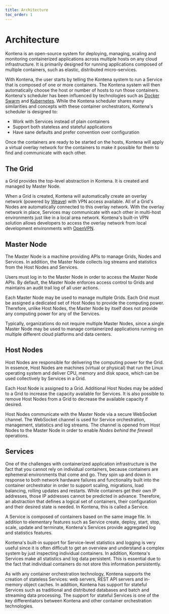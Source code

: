 ```yaml
---
title: Architecture
toc_order: 1
---
```


# Architecture

Kontena is an open-source system for deploying, managing, scaling and monitoring containerized applications across multiple hosts on any cloud infrastructure. It is primarily designed for running applications composed of multiple containers, such as elastic, distributed micro-services.

With Kontena, the user starts by telling the Kontena system to run a Service that is composed of one or more containers. The Kontena system will then automatically choose the host or number of hosts to run those containers. Kontena's scheduler has been influenced by technologies such as [Docker Swarm](https://docs.docker.com/swarm/) and [Kubernetes](http://kubernetes.io/). While the Kontena scheduler shares many similarities and concepts with these container orchestrators, Kontena's scheduler is designed to:

* Work with Services instead of plain containers
* Support both stateless and stateful applications
* Have sane defaults and prefer convention over configuration

Once the containers are ready to be started on the hosts, Kontena will apply a virtual overlay network for the containers to make it possible for them to find and communicate with each other.

## The Grid

a Grid provides the top-level abstraction in Kontena. It is created and managed by Master Node.

When a Grid is created, Kontena will automatically create an overlay network (powered by [Weave](http://weave.works/)) with VPN access available. All of a Grid's Nodes are automatically connected to this overlay network. With the overlay network in place, Services may communicate with each other in multi-host environments just like in a local area network. Kontena's built-in VPN solution allows developers to access the overlay network from local development environments with [OpenVPN](https://openvpn.net/).

## Master Node

The Master Node is a machine providing APIs to manage Grids, Nodes and Services. In addition, the Master Node collects log streams and statistics from the Host Nodes and Services.

Users must log in to the Master Node in order to access the Master Node APIs. By default, the Master Node enforces access control to Grids and maintains an audit trail log of all user actions.

Each Master Node may be used to manage multiple Grids. Each Grid must be assigned a dedicated set of Host Nodes to provide the computing power. Therefore, unlike Host Nodes, the Master Node by itself does not provide any computing power for any of the Services.

Typically, organizations do not require multiple Master Nodes, since a single Master Node may be used to manage containerized applications running on multiple different cloud platforms and data centers.

## Host Nodes

Host Nodes are responsible for delivering the computing power for the Grid. In essence, Host Nodes are machines (virtual or physical) that run the Linux operating system and deliver CPU, memory and disk space, which can be used collectively by Services in a Grid.

Each Host Node is assigned to a Grid. Additional Host Nodes may be added to a Grid to increase the capacity available for Services. It is also possible to remove Host Nodes from a Grid to decrease the available capacity if desired.

Host Nodes communicate with the Master Node via a secure WebSocket channel. The WebSocket channel is used for Service orchestration, management, statistics and log streams. The channel is opened from Host Nodes to the Master Node in order to enable *Nodes behind the firewall* operations.

## Services

One of the challenges with containerized application infrastructure is the fact that you cannot rely on individual containers, because containers are ephemeral environments that come and go. They spin up and down in response to both network hardware failures and functionality built into the container orchestrator in order to support scaling, migrations, load balancing, rolling updates and restarts. While containers get their own IP addresses, those IP addresses cannot be predicted in advance. Therefore, an abstraction that defines a logical set of containers, their configuration and their desired state is needed. In Kontena, this is called a Service.

A Service is composed of containers based on the same image file. In addition to elementary features such as Service create, deploy, start, stop, scale, update and terminate, Kontena's Services provide aggregated log and statistics features.

Kontena's built-in support for Service-level statistics and logging is very useful since it is often difficult to get an overview and understand a complex system by just inspecting individual containers. In addition, Kontena's Services make all statistics and log data persistent. This is essential due to the fact that individual containers do not store this information persistently.

As with any container orchestration technology, Kontena supports the creation of stateless Services: web servers, REST API servers and in-memory object caches. In addition, Kontena has support for stateful Services such as traditional and distributed databases and batch and streaming data processing. The support for stateful Services is one of the key differentiators between Kontena and other container orchestration technologies.
